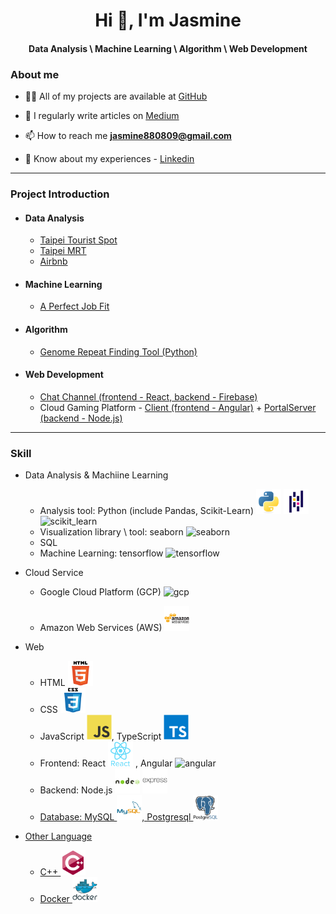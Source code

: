 <h1 align="center">Hi 👋, I'm Jasmine</h1>
<h4 align="center">Data Analysis \ Machine Learning \ Algorithm \ Web Development</h4>

<h3 align="left">About me</h3>

- 👨‍💻 All of my projects are available at [GitHub](https://github.com/Jasmine-fe?tab=repositories)

- 📝 I regularly write articles on [Medium](https://medium.com/@jasmine880809)

- 📫 How to reach me **jasmine880809@gmail.com**

- 📄 Know about my experiences - [Linkedin](https://www.linkedin.com/in/jia-min-li-jasmine/)

---

<h3 align="left">Project Introduction</h3>

- <h4 align="left">Data Analysis</h4>

  - [Taipei Tourist Spot](https://github.com/Jasmine-fe/Taipei_Tourist_Spot)
  - [Taipei MRT](https://github.com/Jasmine-fe/Taipei_MRT)
  - [Airbnb](https://github.com/Jasmine-fe/Airbnb)
- <h4 align="left">Machine Learning</h4>

  - [A Perfect Job Fit](https://github.com/Jasmine-fe/A_Perfect_Job_Fit)
- <h4 align="left">Algorithm</h4>

  - [Genome Repeat Finding Tool (Python)](https://github.com/Jasmine-fe/Genome_Repeat_Finding_Tool)
- <h4 align="left">Web Development</h4>

  - [Chat Channel (frontend - React, backend - Firebase)](https://github.com/Jasmine-fe/Chat_Channel)
  - Cloud Gaming Platform - [Client (frontend - Angular)](https://github.com/Jasmine-fe/Client) + [PortalServer (backend - Node.js)](https://github.com/Jasmine-fe/Portal_Server)

---

<p align="left">   

<h3 align="left">Skill</h3>

- Data Analysis & Machiine Learning    
 
    - Analysis tool: Python (include Pandas, Scikit-Learn) <img src="https://raw.githubusercontent.com/devicons/devicon/master/icons/python/python-original.svg" alt="python" width="40" height="40" /> <img src="https://raw.githubusercontent.com/devicons/devicon/2ae2a900d2f041da66e950e4d48052658d850630/icons/pandas/pandas-original.svg" alt="pandas" width="40" height="40" />  <img src="https://upload.wikimedia.org/wikipedia/commons/0/05/Scikit_learn_logo_small.svg" alt="scikit_learn" width="40" height="40" /> 
    - Visualization library \ tool: seaborn <img src="https://seaborn.pydata.org/_images/logo-mark-lightbg.svg" alt="seaborn" width="40" height="40" />
    - SQL
    - Machine Learning: tensorflow <img src="https://www.vectorlogo.zone/logos/tensorflow/tensorflow-icon.svg" alt="tensorflow" width="40" height="40" />

- Cloud Service

    - Google Cloud Platform (GCP) <img src="https://www.vectorlogo.zone/logos/google_cloud/google_cloud-icon.svg" alt="gcp" width="40" height="40" />
    
    - Amazon Web Services (AWS) <img src="https://raw.githubusercontent.com/devicons/devicon/master/icons/amazonwebservices/amazonwebservices-original-wordmark.svg" alt="aws" width="40" height="40" />

- Web
    - HTML <img src="https://raw.githubusercontent.com/devicons/devicon/master/icons/html5/html5-original-wordmark.svg" alt="html5" width="40" height="40" />
    - CSS <img src="https://raw.githubusercontent.com/devicons/devicon/master/icons/css3/css3-original-wordmark.svg" alt="css3" width="40" height="40" />
    - JavaScript <img src="https://raw.githubusercontent.com/devicons/devicon/master/icons/javascript/javascript-original.svg" alt="javascript" width="40" height="40" />, TypeScript <img src="https://raw.githubusercontent.com/devicons/devicon/master/icons/typescript/typescript-original.svg" alt="typescript" width="40" height="40" />
    - Frontend: React <img src="https://raw.githubusercontent.com/devicons/devicon/master/icons/react/react-original-wordmark.svg" alt="react" width="40" height="40" /> , Angular <img src="https://angular.io/assets/images/logos/angular/angular.svg" alt="angular" width="40" height="40" />
    - Backend: Node.js <img src="https://raw.githubusercontent.com/devicons/devicon/master/icons/nodejs/nodejs-original-wordmark.svg" alt="nodejs" width="40" height="40" /> <img src="https://raw.githubusercontent.com/devicons/devicon/master/icons/express/express-original-wordmark.svg" alt="express" width="40" height="40" /> </a> <a href="https://cloud.google.com" target="_blank" rel="noreferrer">
    - Database: MySQL <img src="https://raw.githubusercontent.com/devicons/devicon/master/icons/mysql/mysql-original-wordmark.svg" alt="mysql" width="40" height="40" />, Postgresql <img src="https://raw.githubusercontent.com/devicons/devicon/master/icons/postgresql/postgresql-original-wordmark.svg"
          alt="postgresql" width="40" height="40" />
 
- Other Language

    - C++ <img src="https://raw.githubusercontent.com/devicons/devicon/master/icons/cplusplus/cplusplus-original.svg" alt="cplusplus" width="40" height="40" />
    - Docker <img src="https://raw.githubusercontent.com/devicons/devicon/master/icons/docker/docker-original-wordmark.svg" alt="docker" width="40" height="40" />
  
</p>
